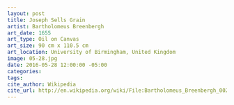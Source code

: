 ```yaml
---
layout: post
title: Joseph Sells Grain
artist: Bartholomeus Breenbergh
art_date: 1655
art_type: Oil on Canvas
art_size: 90 cm x 110.5 cm
art_location: University of Birmingham, United Kingdom
image: 05-28.jpg
date: 2016-05-28 12:00:00 -05:00
categories:
tags:
cite_author: Wikipedia
cite_url: http://en.wikipedia.org/wiki/File:Bartholomeus_Breenbergh_002.jpg
---
```

